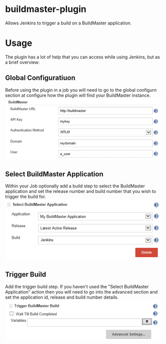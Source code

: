 # buildmaster-plugin
Allows Jenkins to trigger a build on a BuildMaster application.

# Usage
The plugin has a lot of help that you can access while using Jenkins, but as a brief overview:

## Global Configuratiuon
Before using the plugin in a job you will need to go to the global configurn section at configure how the plugin will find your BuildMaster instance.
![ScreenShot](/screenshots/global_configuration.png)

## Select BuildMaster Application
Within your Job optionally add a build step to select the BuildMaster application and set the release number and build number that you wish to trigger the build for.
![ScreenShot](/screenshots/selectapplication_configuration.png)

## Trigger Build
Add the trigger build step.  If you haven't used the "Select BuildMaster Application" action then you will need to go into the advanced section and set the application id, release and build number details.
![ScreenShot](/screenshots/triggerbuild_configuration.png)

